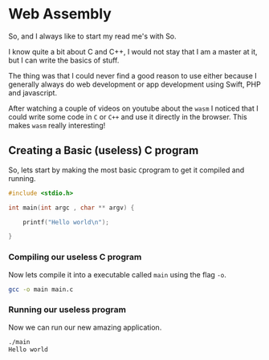 # Web Assembly

So, and I always like to start my read me's with So.

I know quite a bit about C and C++, I would not stay that I am a master at it, but I can write the basics of stuff.

The thing was that I could never find a good reason to use either because I generally always do web development or app development using Swift, PHP and javascript.

After watching a couple of videos on youtube about the `wasm` I noticed that I could write some code in `C` or `C++` and use it directly in the browser. This makes `wasm` really interesting!

## Creating a Basic (useless) C program 

So, lets start by making the most basic `C`program to get it compiled and running.

```c
#include <stdio.h>

int main(int argc , char ** argv) {

    printf("Hello world\n");

}
```

### Compiling our useless C program

Now lets compile it into a executable called `main` using the flag `-o`.

```bash
gcc -o main main.c
```

### Running our useless program

Now we can run our new amazing application.

```bash
./main
Hello world
```
